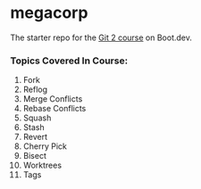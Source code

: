 # megacorp

The starter repo for the [Git 2 course](https://www.boot.dev/learn/learn-git-2) on Boot.dev.

### Topics Covered In Course:
  1. Fork
  2. Reflog
  3. Merge Conflicts
  4. Rebase Conflicts
  5. Squash
  6. Stash
  7. Revert
  8. Cherry Pick
  9. Bisect
  10. Worktrees
  11. Tags
